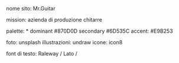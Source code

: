 nome sito: Mr.Guitar

mission: azienda di produzione chitarre

palette:  * dominant #870D0D
            secondary #6D535C
            accent: #E9B253

foto: unsplash
illustrazioni: undraw
icone: icon8

font di testo: Raleway / Lato / 
